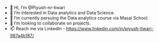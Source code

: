 - 👋 Hi, I’m @Piyush-nr-tiwari
- 👀 I’m interested in Data analytics and Data Science.
- 🌱 I’m currently persuing the Data analytics course via Masai School.
- 💞️ I’m looking to collaborate on projects.
- 📫 Reach me via LinkedIn - https://www.linkedin.com/in/piyush-tiwari-987a4b187/

<!---
Piyush-nr-tiwari/Piyush-nr-tiwari is a ✨ special ✨ repository because its `README.md` (this file) appears on your GitHub profile.
You can click the Preview link to take a look at your changes.
--->
